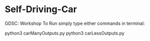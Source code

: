 # Self-Driving-Car
GDSC: Workshop 
To Run simply type either commands in terminal:

python3 carManyOutputs.py
python3 carLessOutputs.py
